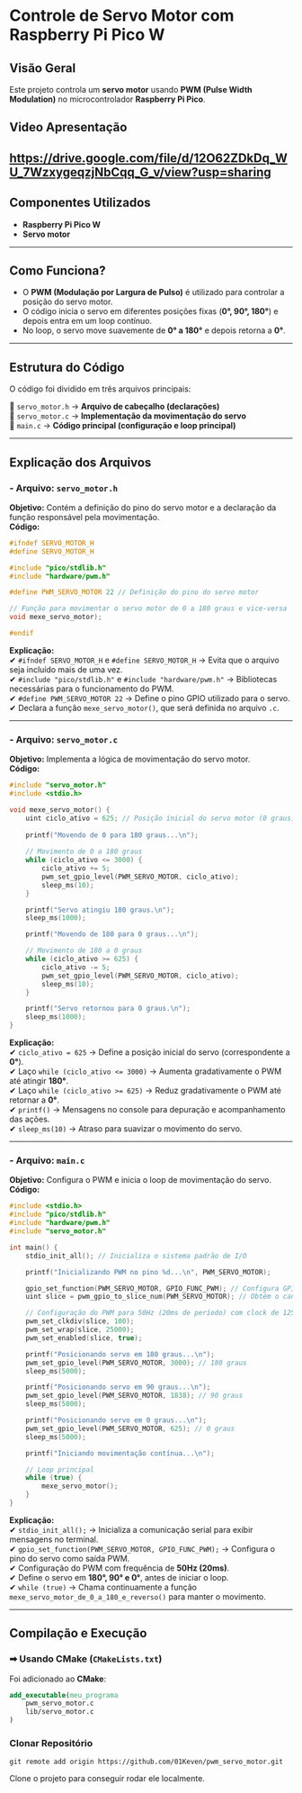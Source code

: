 # **Controle de Servo Motor com Raspberry Pi Pico W**
## **Visão Geral**
Este projeto controla um **servo motor** usando **PWM (Pulse Width Modulation)** no microcontrolador **Raspberry Pi Pico**.
## **Video Apresentação**

https://drive.google.com/file/d/12O62ZDkDq_WU_7WzxygeqzjNbCqq_G_v/view?usp=sharing
---

## **Componentes Utilizados**
- **Raspberry Pi Pico W**
- **Servo motor**

---

## **Como Funciona?**
- O **PWM (Modulação por Largura de Pulso)** é utilizado para controlar a posição do servo motor.  
- O código inicia o servo em diferentes posições fixas (**0°, 90°, 180°**) e depois entra em um loop contínuo.  
- No loop, o servo move suavemente de **0° a 180°** e depois retorna a **0°**.

---

## **Estrutura do Código**
O código foi dividido em três arquivos principais:

📂 `servo_motor.h` → **Arquivo de cabeçalho (declarações)**  
📂 `servo_motor.c` → **Implementação da movimentação do servo**  
📂 `main.c` → **Código principal (configuração e loop principal)**  

---

## **Explicação dos Arquivos**
### **- Arquivo: `servo_motor.h`**
**Objetivo:** Contém a definição do pino do servo motor e a declaração da função responsável pela movimentação.  
**Código:**  
```c
#ifndef SERVO_MOTOR_H
#define SERVO_MOTOR_H

#include "pico/stdlib.h"
#include "hardware/pwm.h"

#define PWM_SERVO_MOTOR 22 // Definição do pino do servo motor

// Função para movimentar o servo motor de 0 a 180 graus e vice-versa
void mexe_servo_motor);

#endif
```
**Explicação:**  
✔ `#ifndef SERVO_MOTOR_H` e `#define SERVO_MOTOR_H` → Evita que o arquivo seja incluído mais de uma vez.  
✔ `#include "pico/stdlib.h"` e `#include "hardware/pwm.h"` → Bibliotecas necessárias para o funcionamento do PWM.  
✔ `#define PWM_SERVO_MOTOR 22` → Define o pino GPIO utilizado para o servo.  
✔ Declara a função `mexe_servo_motor()`, que será definida no arquivo `.c`.  

---

### **- Arquivo: `servo_motor.c`**
**Objetivo:** Implementa a lógica de movimentação do servo motor.  
**Código:**  
```c
#include "servo_motor.h"
#include <stdio.h>

void mexe_servo_motor() {
    uint ciclo_ativo = 625; // Posição inicial do servo motor (0 graus)
    
    printf("Movendo de 0 para 180 graus...\n");
    
    // Movimento de 0 a 180 graus
    while (ciclo_ativo <= 3000) {
        ciclo_ativo += 5;
        pwm_set_gpio_level(PWM_SERVO_MOTOR, ciclo_ativo);
        sleep_ms(10);
    }

    printf("Servo atingiu 180 graus.\n");
    sleep_ms(1000);

    printf("Movendo de 180 para 0 graus...\n");

    // Movimento de 180 a 0 graus
    while (ciclo_ativo >= 625) {
        ciclo_ativo -= 5;
        pwm_set_gpio_level(PWM_SERVO_MOTOR, ciclo_ativo);
        sleep_ms(10);
    }

    printf("Servo retornou para 0 graus.\n");
    sleep_ms(1000);
}
```
**Explicação:**  
✔ `ciclo_ativo = 625` → Define a posição inicial do servo (correspondente a **0°**).  
✔ Laço `while (ciclo_ativo <= 3000)` → Aumenta gradativamente o PWM até atingir **180°**.  
✔ Laço `while (ciclo_ativo >= 625)` → Reduz gradativamente o PWM até retornar a **0°**.  
✔ `printf()` → Mensagens no console para depuração e acompanhamento das ações.  
✔ `sleep_ms(10)` → Atraso para suavizar o movimento do servo.  

---

### **- Arquivo: `main.c`**
**Objetivo:** Configura o PWM e inicia o loop de movimentação do servo.  
**Código:**  
```c
#include <stdio.h>
#include "pico/stdlib.h"
#include "hardware/pwm.h"
#include "servo_motor.h"

int main() {
    stdio_init_all(); // Inicializa o sistema padrão de I/O

    printf("Inicializando PWM no pino %d...\n", PWM_SERVO_MOTOR);

    gpio_set_function(PWM_SERVO_MOTOR, GPIO_FUNC_PWM); // Configura GPIO como PWM
    uint slice = pwm_gpio_to_slice_num(PWM_SERVO_MOTOR); // Obtém o canal PWM da GPIO

    // Configuração do PWM para 50Hz (20ms de período) com clock de 125MHz, divisor de 100 e wrap de 25000
    pwm_set_clkdiv(slice, 100);
    pwm_set_wrap(slice, 25000);
    pwm_set_enabled(slice, true);

    printf("Posicionando servo em 180 graus...\n");
    pwm_set_gpio_level(PWM_SERVO_MOTOR, 3000); // 180 graus
    sleep_ms(5000);

    printf("Posicionando servo em 90 graus...\n");
    pwm_set_gpio_level(PWM_SERVO_MOTOR, 1838); // 90 graus
    sleep_ms(5000);

    printf("Posicionando servo em 0 graus...\n");
    pwm_set_gpio_level(PWM_SERVO_MOTOR, 625); // 0 graus
    sleep_ms(5000);

    printf("Iniciando movimentação contínua...\n");

    // Loop principal
    while (true) {
        mexe_servo_motor();
    }
}
```
**Explicação:**  
✔ `stdio_init_all();` → Inicializa a comunicação serial para exibir mensagens no terminal.  
✔ `gpio_set_function(PWM_SERVO_MOTOR, GPIO_FUNC_PWM);` → Configura o pino do servo como saída PWM.  
✔ Configuração do PWM com frequência de **50Hz (20ms)**.  
✔ Define o servo em **180°, 90° e 0°**, antes de iniciar o loop.  
✔ `while (true)` → Chama continuamente a função `mexe_servo_motor_de_0_a_180_e_reverso()` para manter o movimento.  

---

## **Compilação e Execução**

### **➡ Usando CMake (`CMakeLists.txt`)**
Foi adicionado ao **CMake**:
```cmake
add_executable(meu_programa
    pwm_servo_motor.c
    lib/servo_motor.c
)
```

### **Clonar Repositório**
```
git remote add origin https://github.com/01Keven/pwm_servo_motor.git
```
Clone o projeto para conseguir rodar ele localmente.
